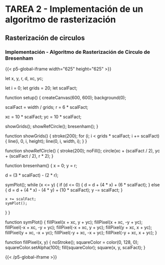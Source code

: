 # TAREA 2 - Implementación de un algoritmo de rasterización

## Rasterización de circulos

### Implementación - Algoritmo de Rasterización de Circulo de Bresenham


{{< p5-global-iframe width="625" height="625" >}}

let x, y, r, d, xc, yc;

let i = 0;
let grids = 20;
let scalFact;

function setup() {
  createCanvas(600, 600);
  background(0);

  scalFact = width / grids;
  r = 6 * scalFact;

  xc = 10 * scalFact;
  yc = 10 * scalFact;

  showGrids();
  showRefCircle();
  bresenham();
}

function showGrids() {
  stroke(200);
  for (i; i < grids * scalFact; i += scalFact) {
    line(i, 0, i, height);
    line(0, i, width, i);
  }
}

function showRefCircle() {
  stroke(200);
  noFill();
  circle(xc + (scalFact / 2), yc + (scalFact / 2), r * 2);
}

function bresenham() {
  x = 0;
  y = r;

  d = (3 * scalFact) - (2 * r);

  symPlot();
  while (x <= y) {
    if (d <= 0) {
      d = d + (4 * x) + (6 * scalFact);
    } else {
      d = d + (4 * x) - (4 * y) + (10 * scalFact);
      y -= scalFact;
    }

    x += scalFact;
    symPlot();
  }
}

function symPlot() {
  fillPixel(x + xc, y + yc);
  fillPixel(x + xc, -y + yc);
  fillPixel(-x + xc, -y + yc);
  fillPixel(-x + xc, y + yc);
  fillPixel(y + xc, x + yc);
  fillPixel(y + xc, -x + yc);
  fillPixel(-y + xc, -x + yc);
  fillPixel(-y + xc, x + yc);
}

function fillPixel(x, y) {
  noStroke();
  squareColor = color(0, 128, 0);
  squareColor.setAlpha(100);
  fill(squareColor);
  square(x, y, scalFact);
}

{{< /p5-global-iframe >}}
